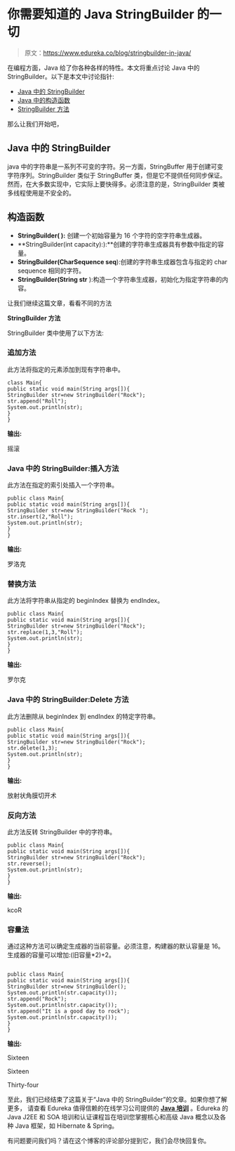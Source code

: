 # 你需要知道的 Java StringBuilder 的一切

> 原文：<https://www.edureka.co/blog/stringbuilder-in-java/>

在编程方面，Java 给了你各种各样的特性。本文将重点讨论 Java 中的 StringBuilder。以下是本文中讨论指针:

*   [Java 中的 StringBuilder](#StringBuilderinJava)
*   [Java 中的构造函数](#ConstructorsInJava)
*   [StringBuilder 方法](#StringBuilderMethods)

那么让我们开始吧，

## **Java 中的 StringBuilder**

java 中的字符串是一系列不可变的字符。另一方面，StringBuffer 用于创建可变字符序列。StringBuilder 类似于 StringBuffer 类，但是它不提供任何同步保证。然而，在大多数实现中，它实际上要快得多。必须注意的是，StringBuilder 类被多线程使用是不安全的。

## **构造函数**

*   **StringBuilder( ):** 创建一个初始容量为 16 个字符的空字符串生成器。
*   **StringBuilder(int capacity):):**创建的字符串生成器具有参数中指定的容量。
*   **StringBuilder(CharSequence seq**):创建的字符串生成器包含与指定的 char sequence 相同的字符。
*   **StringBuilder(String str** ):构造一个字符串生成器，初始化为指定字符串的内容。

让我们继续这篇文章，看看不同的方法

**StringBuilder 方法**

StringBuilder 类中使用了以下方法:

### **追加方法**

此方法将指定的元素添加到现有字符串中。

```
class Main{
public static void main(String args[]){
StringBuilder str=new StringBuilder("Rock");
str.append("Roll");
System.out.println(str);
}
}

```

**输出:**

摇滚

### **Java 中的 StringBuilder:插入方法**

此方法在指定的索引处插入一个字符串。

```
public class Main{
public static void main(String args[]){
StringBuilder str=new StringBuilder("Rock ");
str.insert(2,"Roll");
System.out.println(str);
}
}

```

**输出:**

罗洛克

### **替换方法**

此方法将字符串从指定的 beginIndex 替换为 endIndex。

```
public class Main{
public static void main(String args[]){
StringBuilder str=new StringBuilder("Rock");
str.replace(1,3,"Roll");
System.out.println(str);
}
}

```

**输出:**

罗尔克

### **Java 中的 StringBuilder:Delete 方法**

此方法删除从 beginIndex 到 endIndex 的特定字符串。

```
public class Main{
public static void main(String args[]){
StringBuilder str=new StringBuilder("Rock");
str.delete(1,3);
System.out.println(str);
}
}

```

**输出:**

放射状角膜切开术

### **反向方法**

此方法反转 StringBuilder 中的字符串。

```
public class Main{
public static void main(String args[]){
StringBuilder str=new StringBuilder("Rock");
str.reverse();
System.out.println(str);
}
}

```

**输出:**

kcoR

### **容量法**

通过这种方法可以确定生成器的当前容量。必须注意，构建器的默认容量是 16。生成器的容量可以增加:(旧容量*2)+2。

```

public class Main{
public static void main(String args[]){
StringBuilder str=new StringBuilder();
System.out.println(str.capacity());
str.append("Rock");
System.out.println(str.capacity());
str.append("It is a good day to rock");
System.out.println(str.capacity());
}
}

```

**输出:**

Sixteen

Sixteen

Thirty-four

至此，我们已经结束了这篇关于“Java 中的 StringBuilder”的文章。如果你想了解更多， 请查看 Edureka 值得信赖的在线学习公司提供的 [**Java 培训**](https://www.edureka.co/java-j2ee-soa-training) 。Edureka 的 Java J2EE 和 SOA 培训和认证课程旨在培训您掌握核心和高级 Java 概念以及各种 Java 框架，如 Hibernate & Spring。

有问题要问我们吗？请在这个博客的评论部分提到它，我们会尽快回复你。